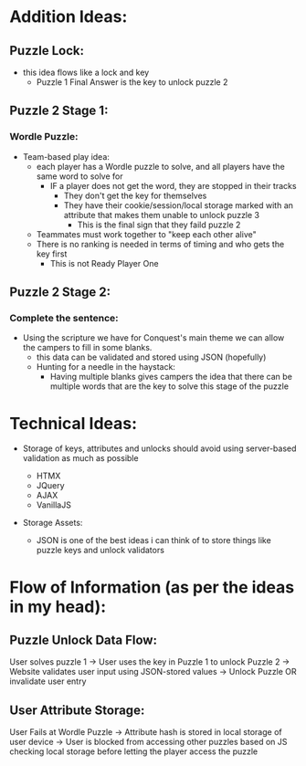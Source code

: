 # Addition Ideas:

## Puzzle Lock:
- this idea flows like a lock and key
	- Puzzle 1 Final Answer is the key to unlock puzzle 2

## Puzzle 2 Stage 1:
### Wordle Puzzle:
- Team-based play idea:
	- each player has a Wordle puzzle to solve, and all players have the same word to solve for
		- IF a player does not get the word, they are stopped in their tracks
			- They don't get the key for themselves
			- They have their cookie/session/local storage marked with an attribute that makes them unable to unlock puzzle 3
				- This is the final sign that they faild puzzle 2
	- Teammates must work together to "keep each other alive"
	- There is no ranking is needed in terms of timing and who gets the key first
		- This is not Ready Player One

## Puzzle 2 Stage 2:
### Complete the sentence:
- Using the scripture we have for Conquest's main theme we can allow the campers to fill in some blanks.
	- this data can be validated and stored using JSON (hopefully)
	- Hunting for a needle in the haystack:
		- Having multiple blanks gives campers the idea that there can be multiple words that are the key to solve this stage of the puzzle

# Technical Ideas:
- Storage of keys, attributes and unlocks should avoid using server-based validation as much as possible
	- HTMX
	- JQuery
	- AJAX
	- VanillaJS


- Storage Assets:
	- JSON is one of the best ideas i can think of to store things like puzzle keys and unlock validators

# Flow of Information (as per the ideas in my head):

## Puzzle Unlock Data Flow:
User solves puzzle 1 -> User uses the key in Puzzle 1 to unlock Puzzle 2 -> Website validates user input using JSON-stored values -> Unlock Puzzle OR invalidate user entry

## User Attribute Storage:
User Fails at Wordle Puzzle -> Attribute hash is stored in local storage of user device -> User is blocked from accessing other puzzles based on JS checking local storage before letting the player access the puzzle



